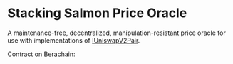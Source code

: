 # Stacking Salmon Price Oracle

A maintenance-free, decentralized, manipulation-resistant price oracle for use with implementations of [IUniswapV2Pair](https://uniswap.org/docs/v2/smart-contracts/pair/).

Contract on Berachain: 
